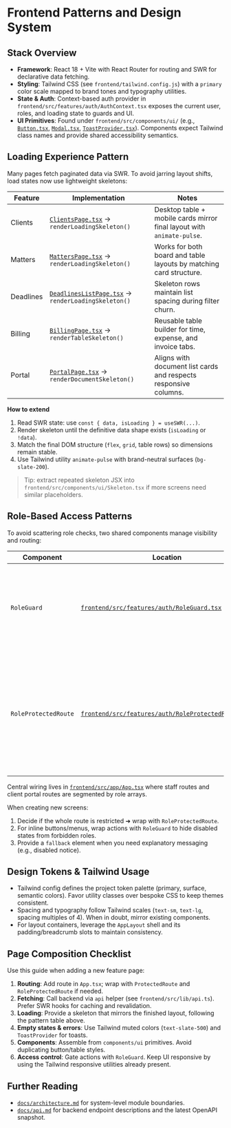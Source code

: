 # Frontend Patterns and Design System

## Stack Overview

- **Framework**: React 18 + Vite with React Router for routing and SWR for declarative data fetching.
- **Styling**: Tailwind CSS (see `frontend/tailwind.config.js`) with a `primary` color scale mapped to brand tones and typography utilities.
- **State & Auth**: Context-based auth provider in `frontend/src/features/auth/AuthContext.tsx` exposes the current user, roles, and loading state to guards and UI.
- **UI Primitives**: Found under `frontend/src/components/ui/` (e.g., [`Button.tsx`](../frontend/src/components/ui/Button.tsx), [`Modal.tsx`](../frontend/src/components/ui/Modal.tsx), [`ToastProvider.tsx`](../frontend/src/components/ui/ToastProvider.tsx)). Components expect Tailwind class names and provide shared accessibility semantics.

## Loading Experience Pattern

Many pages fetch paginated data via SWR. To avoid jarring layout shifts, load states now use lightweight skeletons:

| Feature | Implementation | Notes |
|---------|----------------|-------|
| Clients | [`ClientsPage.tsx`](../frontend/src/features/clients/ClientsPage.tsx) -> `renderLoadingSkeleton()` | Desktop table + mobile cards mirror final layout with `animate-pulse`. |
| Matters | [`MattersPage.tsx`](../frontend/src/features/matters/MattersPage.tsx) -> `renderLoadingSkeleton()` | Works for both board and table layouts by matching card structure. |
| Deadlines | [`DeadlinesListPage.tsx`](../frontend/src/features/deadlines/DeadlinesListPage.tsx) -> `renderLoadingSkeleton()` | Skeleton rows maintain list spacing during filter churn. |
| Billing | [`BillingPage.tsx`](../frontend/src/features/billing/BillingPage.tsx) -> `renderTableSkeleton()` | Reusable table builder for time, expense, and invoice tabs. |
| Portal | [`PortalPage.tsx`](../frontend/src/features/portal/PortalPage.tsx) -> `renderDocumentSkeleton()` | Aligns with document list cards and respects responsive columns. |

**How to extend**

1. Read SWR state: use `const { data, isLoading } = useSWR(...)`.
2. Render skeleton until the definitive data shape exists (`isLoading` or `!data`).
3. Match the final DOM structure (`flex`, `grid`, table rows) so dimensions remain stable.
4. Use Tailwind utility `animate-pulse` with brand-neutral surfaces (`bg-slate-200`).

> Tip: extract repeated skeleton JSX into `frontend/src/components/ui/Skeleton.tsx` if more screens need similar placeholders.

## Role-Based Access Patterns

To avoid scattering role checks, two shared components manage visibility and routing:

| Component | Location | Purpose | Example |
|-----------|----------|---------|---------|
| `RoleGuard` | [`frontend/src/features/auth/RoleGuard.tsx`](../frontend/src/features/auth/RoleGuard.tsx) | Wraps interactive controls inside a page. Accepts `allow`, optional `deny`, and `fallback`. | `RoleGuard allow={["Owner", "Admin"]}><Button>Delete</Button></RoleGuard>` |
| `RoleProtectedRoute` | [`frontend/src/features/auth/RoleProtectedRoute.tsx`](../frontend/src/features/auth/RoleProtectedRoute.tsx) | Gate entire route segments. Combines with React Router `Outlet` to render nested routes only for authorized roles. | `<Route element={<RoleProtectedRoute allow={STAFF_ROLES} />}>…</Route>` |

Central wiring lives in [`frontend/src/app/App.tsx`](../frontend/src/app/App.tsx) where staff routes and client portal routes are segmented by role arrays.

When creating new screens:

1. Decide if the whole route is restricted ➜ wrap with `RoleProtectedRoute`.
2. For inline buttons/menus, wrap actions with `RoleGuard` to hide disabled states from forbidden roles.
3. Provide a `fallback` element when you need explanatory messaging (e.g., disabled notice).

## Design Tokens & Tailwind Usage

- Tailwind config defines the project token palette (primary, surface, semantic colors). Favor utility classes over bespoke CSS to keep themes consistent.
- Spacing and typography follow Tailwind scales (`text-sm`, `text-lg`, spacing multiples of 4). When in doubt, mirror existing components.
- For layout containers, leverage the `AppLayout` shell and its padding/breadcrumb slots to maintain consistency.

## Page Composition Checklist

Use this guide when adding a new feature page:

1. **Routing**: Add route in `App.tsx`; wrap with `ProtectedRoute` and `RoleProtectedRoute` if needed.
2. **Fetching**: Call backend via `api` helper (see `frontend/src/lib/api.ts`). Prefer SWR hooks for caching and revalidation.
3. **Loading**: Provide a skeleton that mirrors the finished layout, following the pattern table above.
4. **Empty states & errors**: Use Tailwind muted colors (`text-slate-500`) and `ToastProvider` for toasts.
5. **Components**: Assemble from `components/ui` primitives. Avoid duplicating button/table styles.
6. **Access control**: Gate actions with `RoleGuard`. Keep UI responsive by using the Tailwind responsive utilities already present.

## Further Reading

- [`docs/architecture.md`](./architecture.md) for system-level module boundaries.
- [`docs/api.md`](./api.md) for backend endpoint descriptions and the latest OpenAPI snapshot.
